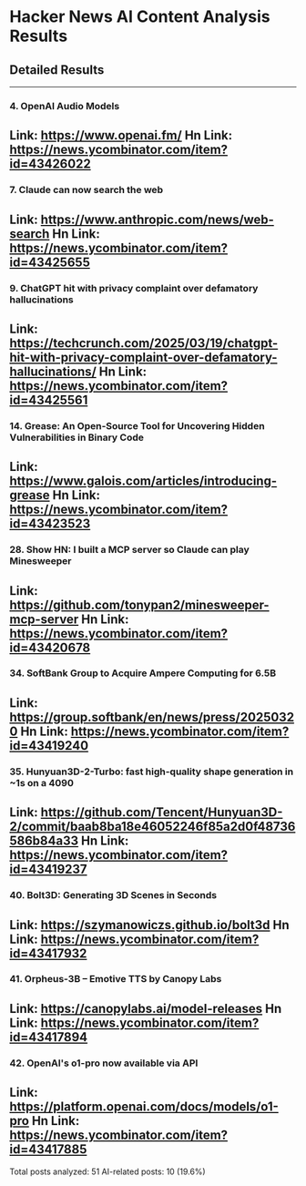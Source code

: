 # Hacker News AI Content Analysis Results

## Detailed Results

------
### 4. OpenAI Audio Models
Link: https://www.openai.fm/
Hn Link: https://news.ycombinator.com/item?id=43426022
------
### 7. Claude can now search the web
Link: https://www.anthropic.com/news/web-search
Hn Link: https://news.ycombinator.com/item?id=43425655
------
### 9. ChatGPT hit with privacy complaint over defamatory hallucinations
Link: https://techcrunch.com/2025/03/19/chatgpt-hit-with-privacy-complaint-over-defamatory-hallucinations/
Hn Link: https://news.ycombinator.com/item?id=43425561
------
### 14. Grease: An Open-Source Tool for Uncovering Hidden Vulnerabilities in Binary Code
Link: https://www.galois.com/articles/introducing-grease
Hn Link: https://news.ycombinator.com/item?id=43423523
------
### 28. Show HN: I built a MCP server so Claude can play Minesweeper
Link: https://github.com/tonypan2/minesweeper-mcp-server
Hn Link: https://news.ycombinator.com/item?id=43420678
------
### 34. SoftBank Group to Acquire Ampere Computing for 6.5B
Link: https://group.softbank/en/news/press/20250320
Hn Link: https://news.ycombinator.com/item?id=43419240
------
### 35. Hunyuan3D-2-Turbo: fast high-quality shape generation in ~1s on a 4090
Link: https://github.com/Tencent/Hunyuan3D-2/commit/baab8ba18e46052246f85a2d0f48736586b84a33
Hn Link: https://news.ycombinator.com/item?id=43419237
------
### 40. Bolt3D: Generating 3D Scenes in Seconds
Link: https://szymanowiczs.github.io/bolt3d
Hn Link: https://news.ycombinator.com/item?id=43417932
------
### 41. Orpheus-3B – Emotive TTS by Canopy Labs
Link: https://canopylabs.ai/model-releases
Hn Link: https://news.ycombinator.com/item?id=43417894
------
### 42. OpenAI's o1-pro now available via API
Link: https://platform.openai.com/docs/models/o1-pro
Hn Link: https://news.ycombinator.com/item?id=43417885
------
Total posts analyzed: 51
AI-related posts: 10 (19.6%)

